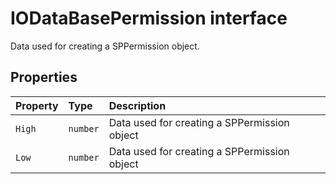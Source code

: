 # IODataBasePermission interface





Data used for creating a SPPermission object.


## Properties

| Property	   | Type	| Description|
|:-------------|:-------|:-----------|
|`High`      | `number` | Data used for creating a SPPermission object |
|`Low`      | `number` | Data used for creating a SPPermission object |





